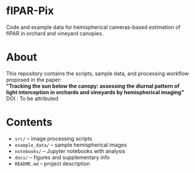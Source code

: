 # fIPAR-Pix
Code and example data for hemispherical cameras-based estimation of fIPAR in orchard and vineyard canopies.
# About

This repository contains the scripts, sample data, and processing workflow proposed in the paper:  
**"Tracking the sun below the canopy: assessing the diurnal pattern of light interception in orchards and vineyards by hemispherical imaging"**
DOI : To be attributed

# Contents

- `src/` – image processing scripts  
- `example_data/` – sample hemispherical images  
- `notebooks/` – Jupyter notebooks with analysis  
- `docs/` – figures and supplementary info  
- `README.md` – project description
